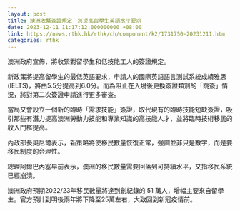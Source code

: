 ```yaml
---
layout: post
title: 澳洲收緊簽證規定　將提高留學生英語水平要求
date: 2023-12-11 11:17:12.000000000 +08:00
link: https://news.rthk.hk/rthk/ch/component/k2/1731750-20231211.htm
categories: rthk
---
```


澳洲政府宣佈，將收緊對留學生和低技能工人的簽證規定。

新政策將提高留學生的最低英語要求，申請人的國際英語語言測試系統成績雅思 (IELTS)，將由5.5分提高到6.0分。而為阻止在入境後更換簽證類別的「跳簽」情況，將對第二次簽證申請進行更多審查。

當局又會設立一個新的臨時「需求技能」簽證，取代現有的臨時技能短缺簽證，吸引那些有潛力提高澳洲勞動力技能和專業知識的高技能人才，並將臨時技術移民的收入門檻提高。

內政部長奧尼爾表示，新策略將使移民數量恢復正常，強調並非只是數字，而是要移民制度的合理性。

總理阿爾巴內塞早前表示，澳洲的移民數量需要回落到可持續水平，又指移民系統已經崩潰。

澳洲政府預期2022/23年移民數量將達到創紀錄的 51 萬人，增幅主要來自留學生。官方預計到明後兩年將下降至25萬左右，大致回到新冠疫情前。
